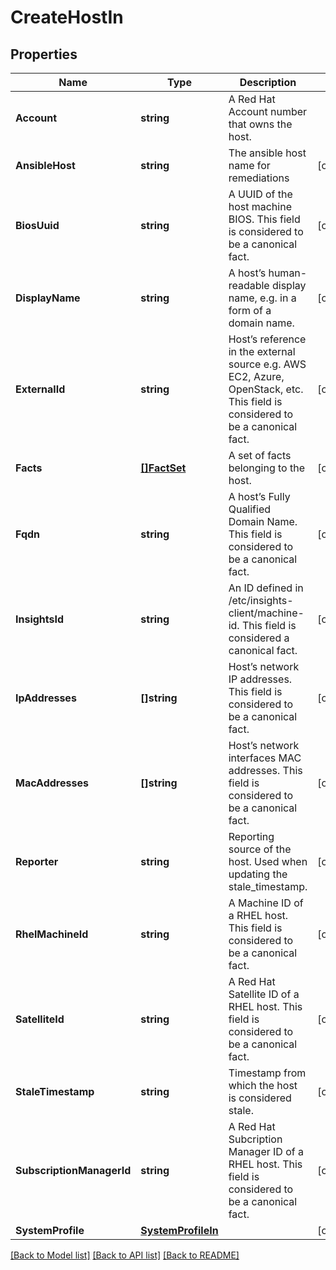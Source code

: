 # CreateHostIn

## Properties

Name | Type | Description | Notes
------------ | ------------- | ------------- | -------------
**Account** | **string** | A Red Hat Account number that owns the host. | 
**AnsibleHost** | **string** | The ansible host name for remediations | [optional] 
**BiosUuid** | **string** | A UUID of the host machine BIOS.  This field is considered to be a canonical fact. | [optional] 
**DisplayName** | **string** | A host’s human-readable display name, e.g. in a form of a domain name. | [optional] 
**ExternalId** | **string** | Host’s reference in the external source e.g. AWS EC2, Azure, OpenStack, etc. This field is considered to be a canonical fact. | [optional] 
**Facts** | [**[]FactSet**](FactSet.md) | A set of facts belonging to the host. | [optional] 
**Fqdn** | **string** | A host’s Fully Qualified Domain Name.  This field is considered to be a canonical fact. | [optional] 
**InsightsId** | **string** | An ID defined in /etc/insights-client/machine-id. This field is considered a canonical fact. | [optional] 
**IpAddresses** | **[]string** | Host’s network IP addresses.  This field is considered to be a canonical fact. | [optional] 
**MacAddresses** | **[]string** | Host’s network interfaces MAC addresses.  This field is considered to be a canonical fact. | [optional] 
**Reporter** | **string** | Reporting source of the host. Used when updating the stale_timestamp. | [optional] 
**RhelMachineId** | **string** | A Machine ID of a RHEL host.  This field is considered to be a canonical fact. | [optional] 
**SatelliteId** | **string** | A Red Hat Satellite ID of a RHEL host.  This field is considered to be a canonical fact. | [optional] 
**StaleTimestamp** | **string** | Timestamp from which the host is considered stale. | [optional] 
**SubscriptionManagerId** | **string** | A Red Hat Subcription Manager ID of a RHEL host.  This field is considered to be a canonical fact. | [optional] 
**SystemProfile** | [**SystemProfileIn**](SystemProfileIn.md) |  | [optional] 

[[Back to Model list]](../README.md#documentation-for-models) [[Back to API list]](../README.md#documentation-for-api-endpoints) [[Back to README]](../README.md)


